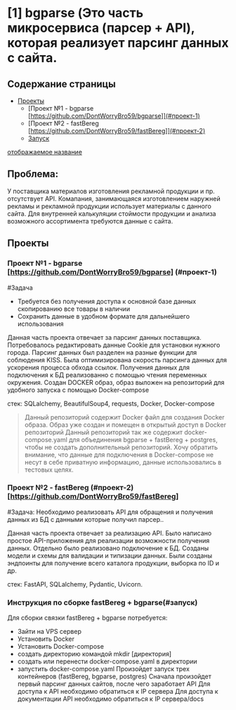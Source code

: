 # [1] bgparse (Это часть микросервиса (парсер + API), которая реализует парсинг данных с сайта.

## Содержание страницы


  - [Проекты](#проекты)
    - [Проект №1 - bgparse [https://github.com/DontWorryBro59/bgparse]](#проект-1)
    - [Проект №2 - fastBereg [https://github.com/DontWorryBro59/fastBereg]](#проект-2)
    - [Запуск](#запуск)

[отображаемое название](#название-заголовка)

## Проблема: 
У поставщика материалов изготовления рекламной продукции и пр. отсутствует API.
Комапания, занимающаяся изготовлением наружней рекламы и рекламной продукции использует материалы с данного сайта.
Для внутренней калькуляции стоймости продукции и анализа возможного ассортимента требуются данные с сайта.

## Проекты

### Проект №1 - bgparse [https://github.com/DontWorryBro59/bgparse] (#проект-1) 

#Задача
- Требуется без получения доступа к основной базе данных скопированию все товары в наличии
- Сохранить данные в удобном формате для дальнейшего использования

Данная часть проекта отвечает за парсинг данных поставщика.
Потребовалось редактировать данные Cookie для установки нужного города.
Парсинг данных был разделен на разные функции для соблюдения KISS.
Была оптимизирована скорость парсинга данных для ускорения процесса обхода ссылок.
Получения данных для подключения к БД реализованно с помощью чтения переменных окружения.
Создан DOCKER образ, образ выложен на репозиторий для удобного запуска с помощью Docker-compose

стек: SQLalchemy, BeautifulSoup4, requests, Docker, Docker-compose

>Данный репозиторий содержит Docker файл для создания Docker образа. Образ уже создан и помещен в открытый доступ в Docker репозиторий
>Данный репозиторий так же содержит docker-compose.yaml для объединения bgparse + fastBereg + postgres, чтобы не создать дополнительный репозиторий. 
>Хочу обратить внимание, что данные для подключения в Docker-compose не несут в себе приватную информацию, данные использовались в тестовых целях.


### Проект №2 - fastBereg (#проект-2) [https://github.com/DontWorryBro59/fastBereg]

#Задача:
Необходимо реализовать API для обращения и получения данных из БД с данными которые получил парсер..

Данная часть проекта отвечает за реализацию API.
Было написано простое API-приложения для реализации возможности получения данных.
Отдельно было реализовано подключение к БД. Созданы модели и схемы для валидации и типизации данных.
Были созданы эндпоинты для получение всего каталога продукции, выборка по ID и др.

стек: FastAPI, SQLalchemy, Pydantic, Uvicorn.


### Инструкция по сборке fastBereg + bgparse(#запуск)
Для сборки связки fastBereg + bgparse потребуется:
- Зайти на VPS сервер
- Установить Docker
- Установить Docker-compose
- создать директорию командой mkdir [директория]
- создать или перенести docker-compose.yaml в директории
- запустить docker-compose.yaml
Произойдет запуск трех контейнеров (fastBereg, bgparse, postgres)
Сначала произойдет первый парсинг данных сайтов, после чего заработает API
Для доступа к API необходимо обратиться к IP сервера
Для доступа к документации API необходимо обратиться к IP сервера/docs
